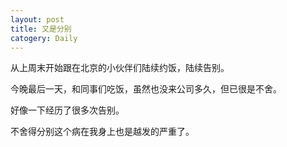 ```yaml
---
layout: post
title: 又是分别
catogery: Daily
---
```


从上周末开始跟在北京的小伙伴们陆续约饭，陆续告别。  

今晚最后一天，和同事们吃饭，虽然也没来公司多久，但已很是不舍。  

好像一下经历了很多次告别。  

不舍得分别这个病在我身上也是越发的严重了。  


 

 


